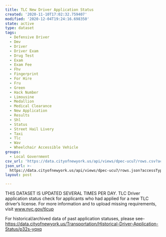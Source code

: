 ```yaml
---
title: TLC New Driver Application Status
created: '2020-11-10T17:02:32.759407'
modified: '2020-12-04T19:24:16.698350'
state: active
type: dataset
tags:
  - Defensive Driver
  - Dmv
  - Driver
  - Driver Exam
  - Drug Test
  - Exam
  - Exam Fee
  - Fhv
  - Fingerprint
  - For Hire
  - Fru
  - Green
  - Hack Number
  - Limousine
  - Medallion
  - Medical Clearance
  - New Application
  - Results
  - Shl
  - Status
  - Street Hail Livery
  - Taxi
  - Tlc
  - Wav
  - Wheelchair Accessible Vehicle
groups:
  - Local Government
csv_url: 'https://data.cityofnewyork.us/api/views/dpec-ucu7/rows.csv?accessType=DOWNLOAD'
json_url: >-
  https://data.cityofnewyork.us/api/views/dpec-ucu7/rows.json?accessType=DOWNLOAD
layout: post

---
```

THIS DATASET IS UPDATED SEVERAL TIMES PER DAY. TLC Driver application status check for applicants who had applied for a new TLC driver’s license. For more information and to upload missing requirements, visit www.nyc.gov/tlcup

For historical/archived data of past application statuses, please see- https://data.cityofnewyork.us/Transportation/Historical-Driver-Application-Status/p32s-yqxq
